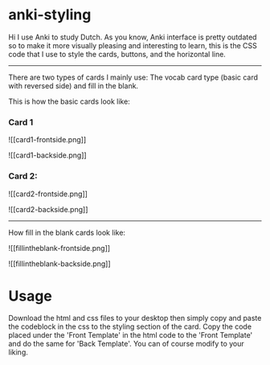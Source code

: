 # anki-styling

Hi I use Anki to study Dutch. As you know, Anki interface is pretty outdated so to make it more visually pleasing and interesting to learn, this is the CSS code that I use to style the cards, buttons, and the horizontal line. 

---

There are two types of cards I mainly use: The vocab card type (basic card with reversed side) and fill in the blank.

This is how the basic cards look like: 

### Card 1
![[card1-frontside.png]]

![[card1-backside.png]]

### Card 2:
![[card2-frontside.png]]

![[card2-backside.png]]

---

How fill in the blank cards look like:

![[fillintheblank-frontside.png]]

![[fillintheblank-backside.png]]

# Usage
Download the html and css files to your desktop then simply copy and paste the codeblock in the css to the styling section of the card. Copy the code placed under the 'Front Template' in the html code to the 'Front Template' and do the same for 'Back Template'. You can of course modify to your liking. 

